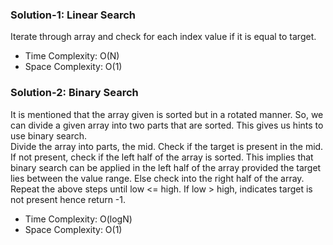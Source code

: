 ### Solution-1: Linear Search
Iterate through array and check for each index value if it is equal to target.
- Time Complexity: O(N)
- Space Complexity: O(1)

### Solution-2: Binary Search
It is mentioned that the array given is sorted but in a rotated manner. So, we can divide a given array into two parts that are sorted. This gives us hints to use binary search. <br>
Divide the array into parts, the mid. Check if the target is present in the mid. If not present, check if the left half of the array is sorted. This implies that binary search can be applied in the left half of the array provided the target lies between the value range. Else check into the right half of the array. Repeat the above steps until low <= high. If low > high, indicates target is not present hence return -1. 
- Time Complexity: O(logN)
- Space Complexity: O(1)

